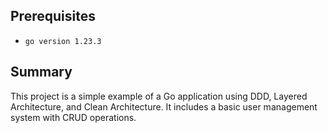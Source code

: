 ## Prerequisites

- `go version 1.23.3`

## Summary

This project is a simple example of a Go application using DDD, Layered Architecture, and Clean Architecture. It includes a basic user management system with CRUD operations.
